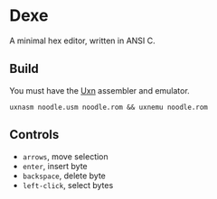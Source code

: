 # Dexe

A minimal hex editor, written in ANSI C.

## Build

You must have the [Uxn](https://git.sr.ht/~rabbits/uxn/) assembler and emulator.

```
uxnasm noodle.usm noodle.rom && uxnemu noodle.rom
```

## Controls

- `arrows`, move selection
- `enter`, insert byte
- `backspace`, delete byte
- `left-click`, select bytes
